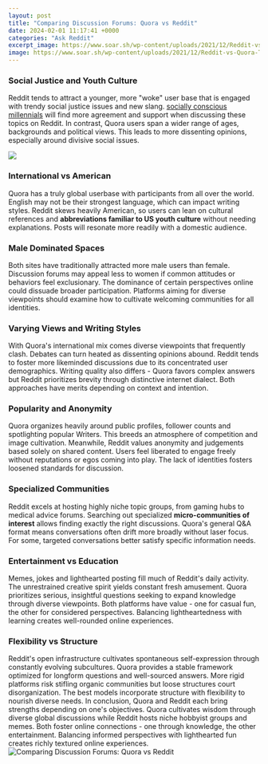 ```yaml
---
layout: post
title: "Comparing Discussion Forums: Quora vs Reddit"
date: 2024-02-01 11:17:41 +0000
categories: "Ask Reddit"
excerpt_image: https://www.soar.sh/wp-content/uploads/2021/12/Reddit-vs-Quora-The-Differences-and-The-Similarities-.jpg
image: https://www.soar.sh/wp-content/uploads/2021/12/Reddit-vs-Quora-The-Differences-and-The-Similarities-.jpg
---
```


### Social Justice and Youth Culture
Reddit tends to attract a younger, more "woke" user base that is engaged with trendy social justice issues and new slang. [socially conscious millennials](https://store.fi.io.vn/collection/albino) will find more agreement and support when discussing these topics on Reddit. In contrast, Quora users span a wider range of ages, backgrounds and political views. This leads to more dissenting opinions, especially around divisive social issues.

![](https://mlth93einpw4.i.optimole.com/feD3OvU.FedJ~3a587/w:683/h:1024/q:auto/https://www.mostlyblogging.com/wp-content/uploads/2021/03/Reddit-vs-Quora-dom.jpg)
### International vs American 
Quora has a truly global userbase with participants from all over the world. English may not be their strongest language, which can impact writing styles. Reddit skews heavily American, so users can lean on cultural references and **abbreviations familiar to US youth culture** without needing explanations. Posts will resonate more readily with a domestic audience.
### Male Dominated Spaces
Both sites have traditionally attracted more male users than female. Discussion forums may appeal less to women if common attitudes or behaviors feel exclusionary. The dominance of certain perspectives online could dissuade broader participation. Platforms aiming for diverse viewpoints should examine how to cultivate welcoming communities for all identities.  
### Varying Views and Writing Styles
With Quora's international mix comes diverse viewpoints that frequently clash. Debates can turn heated as dissenting opinions abound. Reddit tends to foster more likeminded discussions due to its concentrated user demographics. Writing quality also differs - Quora favors complex answers but Reddit prioritizes brevity through distinctive internet dialect. Both approaches have merits depending on context and intention.
### Popularity and Anonymity 
Quora organizes heavily around public profiles, follower counts and spotlighting popular Writers. This breeds an atmosphere of competition and image cultivation. Meanwhile, Reddit values anonymity and judgements based solely on shared content. Users feel liberated to engage freely without reputations or egos coming into play. The lack of identities fosters loosened standards for discussion.
### Specialized Communities
Reddit excels at hosting highly niche topic groups, from gaming hubs to medical advice forums. Searching out specialized **micro-communities of interest** allows finding exactly the right discussions. Quora's general Q&A format means conversations often drift more broadly without laser focus. For some, targeted conversations better satisfy specific information needs. 
### Entertainment vs Education
Memes, jokes and lighthearted posting fill much of Reddit's daily activity. The unrestrained creative spirit yields constant fresh amusement. Quora prioritizes serious, insightful questions seeking to expand knowledge through diverse viewpoints. Both platforms have value - one for casual fun, the other for considered perspectives. Balancing lightheartedness with learning creates well-rounded online experiences.
### Flexibility vs Structure  
Reddit's open infrastructure cultivates spontaneous self-expression through constantly evolving subcultures. Quora provides a stable framework optimized for longform questions and well-sourced answers. More rigid platforms risk stifling organic communities but loose structures court disorganization. The best models incorporate structure with flexibility to nourish diverse needs.
In conclusion, Quora and Reddit each bring strengths depending on one's objectives. Quora cultivates wisdom through diverse global discussions while Reddit hosts niche hobbyist groups and memes. Both foster online connections - one through knowledge, the other entertainment. Balancing informed perspectives with lighthearted fun creates richly textured online experiences.
![Comparing Discussion Forums: Quora vs Reddit](https://www.soar.sh/wp-content/uploads/2021/12/Reddit-vs-Quora-The-Differences-and-The-Similarities-.jpg)